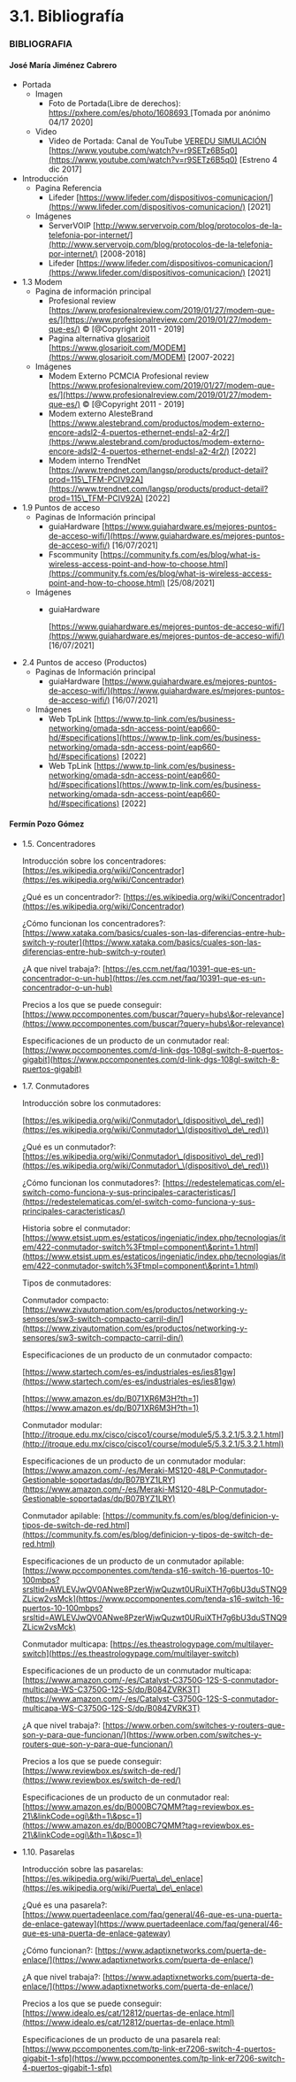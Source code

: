 # 3.1. Bibliografía

### BIBLIOGRAFIA

#### José María Jiménez Cabrero

* Portada
  * Imagen
    * Foto de Portada(Libre de derechos): [https://pxhere.com/es/photo/1608693 ](https://pxhere.com/es/photo/1608693)\[Tomada por anónimo 04/17 2020]
  * Video
    * Video de Portada: Canal de YouTube [VEREDU SIMULACIÓN](https://www.youtube.com/channel/UCIXXRuaHyyFoujG1ZdtGfHA) [https://www.youtube.com/watch?v=r9SETz6B5q0](https://www.youtube.com/watch?v=r9SETz6B5q0) \[Estreno 4 dic 2017]
* Introducción
  * Pagina Referencia
    * Lifeder [https://www.lifeder.com/dispositivos-comunicacion/](https://www.lifeder.com/dispositivos-comunicacion/) \[2021]
  * Imágenes
    * ServerVOIP  [http://www.servervoip.com/blog/protocolos-de-la-telefonia-por-internet/](http://www.servervoip.com/blog/protocolos-de-la-telefonia-por-internet/) \[2008-2018]
    * Lifeder [https://www.lifeder.com/dispositivos-comunicacion/](https://www.lifeder.com/dispositivos-comunicacion/) \[2021]
* 1.3 Modem&#x20;
  * Pagina de información principal
    * Profesional review [https://www.profesionalreview.com/2019/01/27/modem-que-es/](https://www.profesionalreview.com/2019/01/27/modem-que-es/) © \[@Copyright 2011 - 2019]
    * Pagina alternativa [glosarioit](https://www.glosarioit.com/) [https://www.glosarioit.com/MODEM](https://www.glosarioit.com/MODEM) \[2007-2022]
  * Imágenes
    * Modem Externo PCMCIA Profesional review [https://www.profesionalreview.com/2019/01/27/modem-que-es/](https://www.profesionalreview.com/2019/01/27/modem-que-es/) © \[@Copyright 2011 - 2019]
    * Modem externo AlesteBrand [https://www.alestebrand.com/productos/modem-externo-encore-adsl2-4-puertos-ethernet-endsl-a2-4r2/](https://www.alestebrand.com/productos/modem-externo-encore-adsl2-4-puertos-ethernet-endsl-a2-4r2/) \[2022]
    * Modem interno TrendNet [https://www.trendnet.com/langsp/products/product-detail?prod=115\_TFM-PCIV92A](https://www.trendnet.com/langsp/products/product-detail?prod=115\_TFM-PCIV92A) \[2022]
* 1.9 Puntos de acceso
  * Paginas de Información principal
    * guiaHardware [https://www.guiahardware.es/mejores-puntos-de-acceso-wifi/](https://www.guiahardware.es/mejores-puntos-de-acceso-wifi/) \[16/07/2021]
    * Fscommunity [https://community.fs.com/es/blog/what-is-wireless-access-point-and-how-to-choose.html](https://community.fs.com/es/blog/what-is-wireless-access-point-and-how-to-choose.html) \[25/08/2021]
  * Imágenes
    *   guiaHardware

        [https://www.guiahardware.es/mejores-puntos-de-acceso-wifi/](https://www.guiahardware.es/mejores-puntos-de-acceso-wifi/) \[16/07/2021]
* 2.4 Puntos de acceso (Productos)
  * Paginas de Información principal
    * guiaHardware [https://www.guiahardware.es/mejores-puntos-de-acceso-wifi/](https://www.guiahardware.es/mejores-puntos-de-acceso-wifi/) \[16/07/2021]
  * Imágenes
    * Web TpLink [https://www.tp-link.com/es/business-networking/omada-sdn-access-point/eap660-hd/#specifications](https://www.tp-link.com/es/business-networking/omada-sdn-access-point/eap660-hd/#specifications) \[2022]
    * Web TpLink [https://www.tp-link.com/es/business-networking/omada-sdn-access-point/eap660-hd/#specifications](https://www.tp-link.com/es/business-networking/omada-sdn-access-point/eap660-hd/#specifications) \[2022]





#### Fermín Pozo Gómez

*   1.5. Concentradores

    &#x20;

    Introducción sobre los concentradores: [https://es.wikipedia.org/wiki/Concentrador](https://es.wikipedia.org/wiki/Concentrador)

    &#x20;

    ¿Qué es un concentrador?: [https://es.wikipedia.org/wiki/Concentrador](https://es.wikipedia.org/wiki/Concentrador)

    &#x20;

    ¿Cómo funcionan los concentradores?: [https://www.xataka.com/basics/cuales-son-las-diferencias-entre-hub-switch-y-router](https://www.xataka.com/basics/cuales-son-las-diferencias-entre-hub-switch-y-router)

    &#x20;

    &#x20;

    ¿A que nivel trabaja?:  [https://es.ccm.net/faq/10391-que-es-un-concentrador-o-un-hub](https://es.ccm.net/faq/10391-que-es-un-concentrador-o-un-hub)

    &#x20;

    Precios a los que se puede conseguir: [https://www.pccomponentes.com/buscar/?query=hubs\&or-relevance](https://www.pccomponentes.com/buscar/?query=hubs\&or-relevance)

    &#x20;

    Especificaciones de un producto de un conmutador real:  [https://www.pccomponentes.com/d-link-dgs-108gl-switch-8-puertos-gigabit](https://www.pccomponentes.com/d-link-dgs-108gl-switch-8-puertos-gigabit)
*   1.7. Conmutadores

    &#x20;

    Introducción sobre los conmutadores:

    [https://es.wikipedia.org/wiki/Conmutador\_(dispositivo\_de\_red)](https://es.wikipedia.org/wiki/Conmutador\_\(dispositivo\_de\_red\))

    &#x20;

    &#x20;

    ¿Qué es un conmutador?: [https://es.wikipedia.org/wiki/Conmutador\_(dispositivo\_de\_red)](https://es.wikipedia.org/wiki/Conmutador\_\(dispositivo\_de\_red\))

    &#x20;

    ¿Cómo funcionan los conmutadores?:  [https://redestelematicas.com/el-switch-como-funciona-y-sus-principales-caracteristicas/](https://redestelematicas.com/el-switch-como-funciona-y-sus-principales-caracteristicas/)

    &#x20;

    &#x20;

    Historia sobre el conmutador:  [https://www.etsist.upm.es/estaticos/ingeniatic/index.php/tecnologias/item/422-conmutador-switch%3Ftmpl=component\&print=1.html](https://www.etsist.upm.es/estaticos/ingeniatic/index.php/tecnologias/item/422-conmutador-switch%3Ftmpl=component\&print=1.html)

    &#x20;

    &#x20;

    Tipos de conmutadores:

    &#x20;

    Conmutador compacto: [https://www.zivautomation.com/es/productos/networking-y-sensores/sw3-switch-compacto-carril-din/](https://www.zivautomation.com/es/productos/networking-y-sensores/sw3-switch-compacto-carril-din/)

    &#x20;

    Especificaciones de un producto de un conmutador compacto:

    [https://www.startech.com/es-es/industriales-es/ies81gw](https://www.startech.com/es-es/industriales-es/ies81gw)

    &#x20;

    [https://www.amazon.es/dp/B071XR6M3H?th=1](https://www.amazon.es/dp/B071XR6M3H?th=1)

    &#x20;

    &#x20;

    &#x20;

    &#x20;

    &#x20;

    &#x20;

    Conmutador modular: [http://itroque.edu.mx/cisco/cisco1/course/module5/5.3.2.1/5.3.2.1.html](http://itroque.edu.mx/cisco/cisco1/course/module5/5.3.2.1/5.3.2.1.html)

    &#x20;

    Especificaciones de un producto de un conmutador modular: [https://www.amazon.com/-/es/Meraki-MS120-48LP-Conmutador-Gestionable-soportadas/dp/B07BYZ1LRY](https://www.amazon.com/-/es/Meraki-MS120-48LP-Conmutador-Gestionable-soportadas/dp/B07BYZ1LRY)

    &#x20;

    &#x20;

    Conmutador apilable:  [https://community.fs.com/es/blog/definicion-y-tipos-de-switch-de-red.html](https://community.fs.com/es/blog/definicion-y-tipos-de-switch-de-red.html)

    &#x20;

    Especificaciones de un producto de un conmutador apilable:  [https://www.pccomponentes.com/tenda-s16-switch-16-puertos-10-100mbps?srsltid=AWLEVJwQV0ANwe8PzerWjwQuzwt0URuiXTH7g6bU3duSTNQ9ZLicw2vsMck](https://www.pccomponentes.com/tenda-s16-switch-16-puertos-10-100mbps?srsltid=AWLEVJwQV0ANwe8PzerWjwQuzwt0URuiXTH7g6bU3duSTNQ9ZLicw2vsMck)

    &#x20;

    &#x20;

    Conmutador multicapa: [https://es.theastrologypage.com/multilayer-switch](https://es.theastrologypage.com/multilayer-switch)

    &#x20;

    &#x20;

    Especificaciones de un producto de un conmutador multicapa: [https://www.amazon.com/-/es/Catalyst-C3750G-12S-S-conmutador-multicapa-WS-C3750G-12S-S/dp/B084ZVRK3T](https://www.amazon.com/-/es/Catalyst-C3750G-12S-S-conmutador-multicapa-WS-C3750G-12S-S/dp/B084ZVRK3T)

    &#x20;

    &#x20;

    ¿A que nivel trabaja?:  [https://www.orben.com/switches-y-routers-que-son-y-para-que-funcionan/](https://www.orben.com/switches-y-routers-que-son-y-para-que-funcionan/)

    &#x20;

    &#x20;

    Precios a los que se puede conseguir:  [https://www.reviewbox.es/switch-de-red/](https://www.reviewbox.es/switch-de-red/)

    &#x20;

    Especificaciones de un producto de un conmutador real: [https://www.amazon.es/dp/B000BC7QMM?tag=reviewbox.es-21\&linkCode=ogi\&th=1\&psc=1](https://www.amazon.es/dp/B000BC7QMM?tag=reviewbox.es-21\&linkCode=ogi\&th=1\&psc=1)

    &#x20;

    &#x20;
*   1.10. Pasarelas

    &#x20;

    Introducción sobre las pasarelas: [https://es.wikipedia.org/wiki/Puerta\_de\_enlace](https://es.wikipedia.org/wiki/Puerta\_de\_enlace)

    &#x20;

    ¿Qué es una pasarela?: [https://www.puertadeenlace.com/faq/general/46-que-es-una-puerta-de-enlace-gateway](https://www.puertadeenlace.com/faq/general/46-que-es-una-puerta-de-enlace-gateway)

    &#x20;

    ¿Cómo funcionan?: [https://www.adaptixnetworks.com/puerta-de-enlace/](https://www.adaptixnetworks.com/puerta-de-enlace/)

    &#x20;

    ¿A que nivel trabaja?: [https://www.adaptixnetworks.com/puerta-de-enlace/](https://www.adaptixnetworks.com/puerta-de-enlace/)

    &#x20;

    Precios a los que se puede conseguir:  [https://www.idealo.es/cat/12812/puertas-de-enlace.html](https://www.idealo.es/cat/12812/puertas-de-enlace.html)

    &#x20;

    Especificaciones de un producto de una pasarela real: [https://www.pccomponentes.com/tp-link-er7206-switch-4-puertos-gigabit-1-sfp](https://www.pccomponentes.com/tp-link-er7206-switch-4-puertos-gigabit-1-sfp)

    &#x20;

    &#x20;

